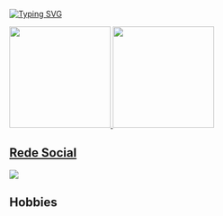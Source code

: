 <a href="https://git.io/typing-svg"><img src="https://readme-typing-svg.demolab.com?font=Aubrey&weight=900&size=25&duration=2200&pause=850&random=false&width=435&lines=Ol%C3%A1+Sejam+Bem-Vindos+Ao+Meu+Perfil.;Me+Chamo+Pedro%2C+Sou+um+Estudante;Estou+atualmente+cursando+no+Senai;Sobre+Programa%C3%A7%C3%A3o+De+Jogos+Digitais" alt="Typing SVG" /></a>
<div>
  <a href="https://github.com/rafaballerini">
  <img height="180em" src="https://github-readme-stats.vercel.app/api?username=Tsurogane&show_icons=true&theme=dark&include_all_commits=true&count_private=true"/>
  <img height="180em" src="https://github-readme-stats.vercel.app/api/top-langs/?username=Tsurogane&layout=compact&langs_count=16&theme=dark"/>
</div>

<h2>Rede Social</h2>
 <a href="[https://www.linkedin.com/in/caiquezaneti/](https://www.linkedin.com/in/pedro-henrique-menesese-711630276/)" target="_blank"><img src="https://img.shields.io/badge/LinkedIn-0077B5?style=for-the-badge&logo=linkedin&logoColor=white"/></a>
<h2>Hobbies</h2>
